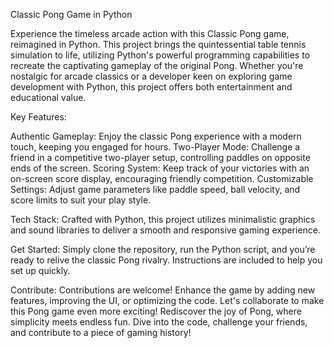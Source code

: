 Classic Pong Game in Python

Experience the timeless arcade action with this Classic Pong game, reimagined in Python. This project brings the quintessential table tennis simulation to life, utilizing Python's powerful programming capabilities to recreate the captivating gameplay of the original Pong. Whether you're nostalgic for arcade classics or a developer keen on exploring game development with Python, this project offers both entertainment and educational value.

Key Features:

Authentic Gameplay: Enjoy the classic Pong experience with a modern touch, keeping you engaged for hours.
Two-Player Mode: Challenge a friend in a competitive two-player setup, controlling paddles on opposite ends of the screen.
Scoring System: Keep track of your victories with an on-screen score display, encouraging friendly competition.
Customizable Settings: Adjust game parameters like paddle speed, ball velocity, and score limits to suit your play style.

Tech Stack:
Crafted with Python, this project utilizes minimalistic graphics and sound libraries to deliver a smooth and responsive gaming experience.

Get Started:
Simply clone the repository, run the Python script, and you’re ready to relive the classic Pong rivalry. Instructions are included to help you set up quickly.

Contribute:
Contributions are welcome! Enhance the game by adding new features, improving the UI, or optimizing the code. Let's collaborate to make this Pong game even more exciting!
Rediscover the joy of Pong, where simplicity meets endless fun. Dive into the code, challenge your friends, and contribute to a piece of gaming history!

